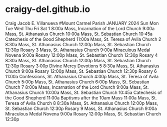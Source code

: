 # craigy-del.github.io
Craig Jacob E. Villanueva
#Mount Carmel Parish
JANUARY 2024
Sun   Mon   Tue   Wed   Thu   Fri   Sat
                                    1
          8:00a Mass, Incarnation of the Lord Church
          9:00a Mass, St. Athanasius Church
          10:00a Mass, St. Sebastian Church
          10:45a Catechesis of the Good Shepherd
          11:00a Mass, St. Teresa of Avila Church
2
          8:30a Mass, St. Athanasius Church
          12:00p Mass, St. Sebastian Church
          12:30p Rosary
3
          Mass, St. Athanasius Church
          9:00a Miraculous Medal Novena
          9:00a Rosary
          12:00p Mass, St. Sebastian Church
          12:30p Rosary
4
          8:30a Mass, St. Athanasius Church
          12:00p Mass, St. Sebastian Church
          12:30p Rosary
          3:00p Divine Mercy Devotions
5
          8:30a Mass, St. Athanasius Church
          9:00a Rosary
          12:00p Mass, St. Sebastian Church
          12:30p Rosary
6
          11:00a Confessions, St. Athanasius Church
          4:00p Mass, St. Teresa of Avila Church
          5:00p Mass, St. Athanasius Church
          6:00p Mass, St. Sebastian Church
7
          8:00a Mass, Incarnation of the Lord Church
          9:00a Mass, St. Athanasius Church
          10:00a Mass, St. Sebastian Church
          10:45a Catechesis of the Good Shepherd
          11:00a Baptisms after the 10am Mass
          11:00a Mass, St. Teresa of Avila Church
8
          8:30a Mass, St. Athanasius Church
          12:00p Mass, St. Sebastian Church
          12:30p Rosary
9
          Mass, St. Athanasius Church
          9:00a Miraculous Medal Novena
          9:00a Rosary
          12:00p Mass, St. Sebastian Church
          12:30p
